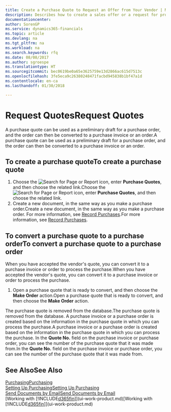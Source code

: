 ```yaml
---
title: Create a Purchase Quote to Request an Offer from Your Vendor | Microsoft Docs
description: Describes how to create a sales offer or a request for proposal (RFQ) document to record your offer to a customer to sell products under certain terms.
documentationcenter: 
author: SorenGP
ms.service: dynamics365-financials
ms.topic: article
ms.devlang: na
ms.tgt_pltfrm: na
ms.workload: na
ms.search.keywords: rfq
ms.date: 08/08/2017
ms.author: sgroespe
ms.translationtype: HT
ms.sourcegitcommit: bec0619be0a65e3625759e13d2866ac615d7513c
ms.openlocfilehash: 3fe5eca9c26380248471facbd945838b1bf47a1d
ms.contentlocale: en-ca
ms.lasthandoff: 01/30/2018

---
```

# <a name="request-quotes"></a><span data-ttu-id="2e50d-103">Request Quotes</span><span class="sxs-lookup"><span data-stu-id="2e50d-103">Request Quotes</span></span>
<span data-ttu-id="2e50d-104">A purchase quote can be used as a preliminary draft for a purchase order, and the order can then be converted to a purchase invoice or an order.</span><span class="sxs-lookup"><span data-stu-id="2e50d-104">A purchase quote can be used as a preliminary draft for a purchase order, and the order can then be converted to a purchase invoice or an order.</span></span>


## <a name="to-create-a-purchase-quote"></a><span data-ttu-id="2e50d-105">To create a purchase quote</span><span class="sxs-lookup"><span data-stu-id="2e50d-105">To create a purchase quote</span></span>
1. <span data-ttu-id="2e50d-106">Choose the ![Search for Page or Report](media/ui-search/search_small.png "Search for Page or Report icon") icon, enter **Purchase Quotes**, and then choose the related link.</span><span class="sxs-lookup"><span data-stu-id="2e50d-106">Choose the ![Search for Page or Report](media/ui-search/search_small.png "Search for Page or Report icon") icon, enter **Purchase Quotes**, and then choose the related link.</span></span>
2. <span data-ttu-id="2e50d-107">Create a new document, in the same way as you make a purchase order.</span><span class="sxs-lookup"><span data-stu-id="2e50d-107">Create a new document, in the same way as you make a purchase order.</span></span> <span data-ttu-id="2e50d-108">For more information, see [Record Purchases](purchasing-how-record-purchases.md).</span><span class="sxs-lookup"><span data-stu-id="2e50d-108">For more information, see [Record Purchases](purchasing-how-record-purchases.md).</span></span>

## <a name="to-convert-a-purchase-quote-to-a-purchase-order"></a><span data-ttu-id="2e50d-109">To convert a purchase quote to a purchase order</span><span class="sxs-lookup"><span data-stu-id="2e50d-109">To convert a purchase quote to a purchase order</span></span>
<span data-ttu-id="2e50d-110">When you have accepted the vendor's quote, you can convert it to a purchase invoice or order to process the purchase.</span><span class="sxs-lookup"><span data-stu-id="2e50d-110">When you have accepted the vendor's quote, you can convert it to a purchase invoice or order to process the purchase.</span></span>

1. <span data-ttu-id="2e50d-111">Open a purchase quote that is ready to convert, and then choose the **Make Order** action.</span><span class="sxs-lookup"><span data-stu-id="2e50d-111">Open a purchase quote that is ready to convert, and then choose the **Make Order** action.</span></span>

<span data-ttu-id="2e50d-112">The purchase quote is removed from the database.</span><span class="sxs-lookup"><span data-stu-id="2e50d-112">The purchase quote is removed from the database.</span></span> <span data-ttu-id="2e50d-113">A purchase invoice or a purchase order is created based on the information in the purchase quote in which you can process the purchase.</span><span class="sxs-lookup"><span data-stu-id="2e50d-113">A purchase invoice or a purchase order is created based on the information in the purchase quote in which you can process the purchase.</span></span> <span data-ttu-id="2e50d-114">In the **Quote No.** field on the purchase invoice or purchase order, you can see the number of the purchase quote that it was made from.</span><span class="sxs-lookup"><span data-stu-id="2e50d-114">In the **Quote No.** field on the purchase invoice or purchase order, you can see the number of the purchase quote that it was made from.</span></span>

## <a name="see-also"></a><span data-ttu-id="2e50d-115">See Also</span><span class="sxs-lookup"><span data-stu-id="2e50d-115">See Also</span></span>
[<span data-ttu-id="2e50d-116">Purchasing</span><span class="sxs-lookup"><span data-stu-id="2e50d-116">Purchasing</span></span>](purchasing-manage-purchasing.md)  
[<span data-ttu-id="2e50d-117">Setting Up Purchasing</span><span class="sxs-lookup"><span data-stu-id="2e50d-117">Setting Up Purchasing</span></span>](purchasing-setup-purchasing.md)  
[<span data-ttu-id="2e50d-118">Send Documents by Email</span><span class="sxs-lookup"><span data-stu-id="2e50d-118">Send Documents by Email</span></span>](ui-how-send-documents-email.md)  
<span data-ttu-id="2e50d-119">[Working with [!INCLUDE[d365fin](includes/d365fin_md.md)]](ui-work-product.md)</span><span class="sxs-lookup"><span data-stu-id="2e50d-119">[Working with [!INCLUDE[d365fin](includes/d365fin_md.md)]](ui-work-product.md)</span></span>

